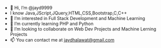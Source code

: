- 👋 Hi, I’m @jayd9999
- I know Java,JScript,JQuery,HTML,CSS,Bootstrap,C,C++
- 👀 I’m interested in Full Stack Development and Machine Learning
- 🌱 I’m currently learning PHP and Python
- 💞️ I’m looking to collaborate on Web Dev Projects and Machine Lerning Projects
- 📫 You can contact me at jaydhalawat@gmail.com

<!---
jayd9999/jayd9999 is a ✨ special ✨ repository because its `README.md` (this file) appears on your GitHub profile.
You can click the Preview link to take a look at your changes.
--->
